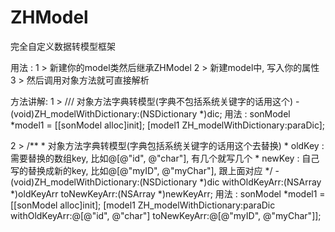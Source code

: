 # ZHModel
完全自定义数据转模型框架

用法 : 
1 > 新建你的model类然后继承ZHModel
2 > 新建model中, 写入你的属性
3 > 然后调用对象方法就可直接解析

方法讲解:
1 > 
        /// 对象方法字典转模型(字典不包括系统关键字的话用这个)
        - (void)ZH_modelWithDictionary:(NSDictionary *)dic;
        用法 : 
        sonModel *model1 = [[sonModel alloc]init];
        [model1 ZH_modelWithDictionary:paraDic];
        
2 >
        /**
        *  对象方法字典转模型(字典包括系统关键字的话用这个去替换)
        * oldKey : 需要替换的数组key, 比如@[@"id", @"char"], 有几个就写几个
        * newKey : 自己写的替换成新的key, 比如@[@"myID", @"myChar"], 跟上面对应
        */
        - (void)ZH_modelWithDictionary:(NSDictionary *)dic withOldKeyArr:(NSArray *)oldKeyArr toNewKeyArr:(NSArray *)newKeyArr;
        用法 : 
        sonModel *model1 = [[sonModel alloc]init];
        [model1 ZH_modelWithDictionary:paraDic withOldKeyArr:@[@"id", @"char"] toNewKeyArr:@[@"myID", @"myChar"]];


        
        
        
        
